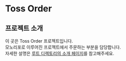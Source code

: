 # Toss Order

## 프로젝트 소개

이 곳은 Toss Order 프로젝트입니다.  
모노리포로 이루어진 프로젝트에서 주문하는 부분을 담당합니다.  
자세한 설명은 [루트 디렉토리의 소개 페이지](https://github.com/f-lab-edu/toss-order)를 참고해주세요.  

